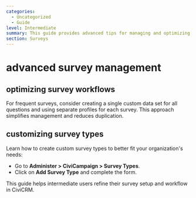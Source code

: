 ```yaml
---
categories:
  - Uncategorized
  - Guide
level: Intermediate
summary: This guide provides advanced tips for managing and optimizing surveys in CiviCRM.
section: Surveys
---
```


# advanced survey management
## optimizing survey workflows
For frequent surveys, consider creating a single custom data set for all questions and using separate profiles for each survey. This approach simplifies management and reduces duplication.

## customizing survey types
Learn how to create custom survey types to better fit your organization's needs:
- Go to **Administer > CiviCampaign > Survey Types**.
- Click on **Add Survey Type** and complete the form.

This guide helps intermediate users refine their survey setup and workflow in CiviCRM.
